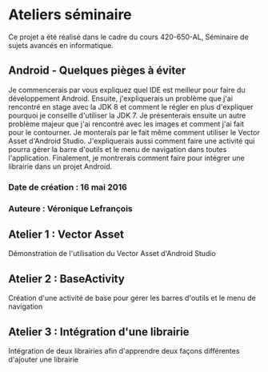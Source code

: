 # Ateliers séminaire
 Ce projet a été réalisé dans le cadre du cours 420-650-AL, Séminaire de sujets avancés en informatique.
## Android - Quelques pièges à éviter
Je commencerais par vous expliquez quel IDE est meilleur pour faire du développement Android. 
Ensuite, j'expliquerais un problème que j'ai rencontré en stage avec la JDK 8 et comment le régler 
en plus d'expliquer pourquoi je conseille d'utiliser la JDK 7. Je présenterais ensuite un autre 
problème majeur que j'ai rencontré avec les images et comment j'ai fait pour le contourner. 
Je monterais par le fait même comment utiliser le Vector Asset d'Android Studio. J'expliquerais 
aussi comment faire une activité qui pourra gérer la barre d'outils et le menu de navigation 
dans toutes l'application. Finalement, je montrerais comment faire pour intégrer une librairie 
dans un projet Android.

### Date de création : 16 mai 2016
### Auteure : Véronique Lefrançois
 
## Atelier 1 : Vector Asset
 Démonstration de l'utilisation du Vector Asset d'Android Studio
 
## Atelier 2 : BaseActivity
 Création d'une activité de base pour gérer les barres d'outils et le menu de navigation
 
## Atelier 3 : Intégration d'une librairie
 Intégration de deux librairies afin d'apprendre deux façons différentes d'ajouter une librairie